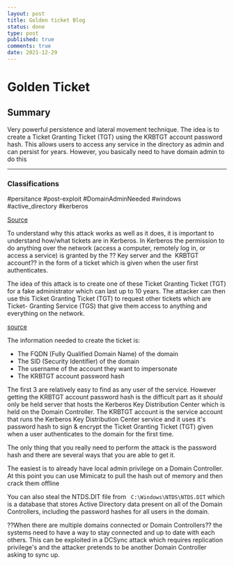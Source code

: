 ```yaml
---
layout: post
title: Golden ticket Blog
status: done
type: post
published: true
comments: true
date: 2021-12-29
---
```

# Golden Ticket
## Summary
Very powerful persistence and lateral movement technique. The idea is to create a Ticket Granting Ticket (TGT) using the KRBTGT account password hash. This allows users to access any service in the directory as admin and can persist for years. However, you basically need to have domain admin to do this

--- 
### Classifications

#persitance 
#post-exploit
#DomainAdminNeeded
#windows 
#active_directory 
#kerberos

[Source](https://www.qomplx.com/qomplx-knowledge-golden-ticket-attacks-explained/)

 To understand why this attack works as well as it does, it is important to understand how/what tickets are in Kerberos. In Kerberos the permission to do anything over the network (access a computer, remotely log in, or access a service) is granted by the ?? Key server and the  KRBTGT account?? in the form of a ticket which is given when the user first authenticates.

 The idea of this attack is to create one of these Ticket Granting Ticket (TGT) for a fake administrator which can last up to 10 years. The attacker can then use this Ticket Granting Ticket (TGT) to request other tickets which are Ticket- Granting Service (TGS) that give them access to anything and everything on the network.

[source](https://blog.quest.com/golden-ticket-attacks-how-they-work-and-how-to-defend-against-them/)

The information needed to create the ticket is:
-   The FQDN (Fully Qualified Domain Name) of the domain
-   The SID (Security Identifier) of the domain
-   The username of the account they want to impersonate
-   The KRBTGT account password hash


The first 3 are relatively easy to find as any user of the service. However getting the KRBTGT account password hash is the difficult part as it *should* only be held  server that hosts the Kerberos Key Distribution Center which is held on the Domain Controller. The KRBTGT account is the service account that runs the Kerberos Key Distribution Center service and it uses it's password hash to sign & encrypt the Ticket Granting Ticket (TGT) given when a user authenticates to the domain for the first time. 

The only thing that you really need to perform the attack is the password hash and there are several ways that you are able to get it.


The easiest is to already have local admin privilege on a Domain Controller. At this point you can use Mimicatz to pull the hash out of memory and then crack them offline


You can also steal the NTDS.DIT file from ` C:\Windows\NTDS\NTDS.DIT` which is a database that stores Active Directory data present on all of the Domain Controllers, including the password hashes for all users in the domain. 


 
??When there are multiple domains connected or Domain Controllers?? the systems need to have a way to stay connected and up to date with each others. This can be exploited in a DCSync attack which requires replication privilege's and the attacker pretends to be another Domain Controller asking to sync up.
